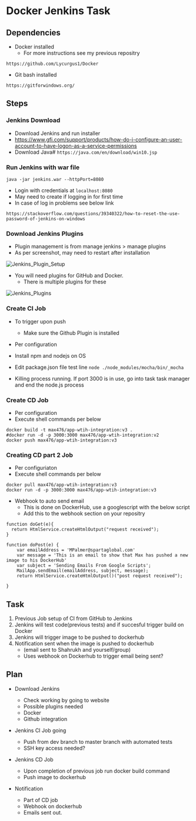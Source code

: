 # Docker Jenkins Task

## Dependencies

- Docker installed
	- For more instructions see my previous repositry

```https://github.com/Lycurgus1/Docker```

- Git bash installed

```https://gitforwindows.org/```

## Steps

### Jenkins Download

- Download Jenkins and run installer
- https://www.gfi.com/support/products/how-do-i-configure-an-user-account-to-have-logon-as-a-service-permissions
- Download Java#
```https://java.com/en/download/win10.jsp```

### Run Jenkins with war file

```java -jar jenkins.war --httpPort=8080```

- Login with credentials at ```localhost:8080```
- May need to create if logging in for first time
- In case of log in problems see below link

```https://stackoverflow.com/questions/39340322/how-to-reset-the-use-password-of-jenkins-on-windows```

### Download Jenkins Plugins

- Plugin management is from manage jenkins > manage plugins
- As per screenshot, may need to restart after installation

![Jenkins_Plugin_Setup](images/Jenkins_Plugin.PNG)

- You will need plugins for GitHub and Docker.
	- There is multiple plugins for these

![Jenkins_Plugins](images/jenkins_plugins.PNG)

### Create CI Job

- To trigger upon push
	- Make sure the Github Plugin is installed

- Per configuration
- Install npm and nodejs on OS
- Edit package.json file test line
```node ./node_modules/mocha/bin/_mocha```

- Killing process running. If port 3000 is in use, go into task task manager and end the node.js process

### Create CD Job

- Per configuration
- Execute shell commands per below
```
docker build -t max476/app-wtih-integration:v3 .
#docker run -d -p 3000:3000 max476/app-wtih-integration:v2
docker push max476/app-wtih-integration:v3
```

### Creating CD part 2 Job

- Per configuriaton
- Execute shell commands per below
```
docker pull max476/app-wtih-integration:v3
docker run -d -p 3000:3000 max476/app-wtih-integration:v3
```
- Webhook to auto send email
	- This is done on DockerHub, use a googlescript with the below script
	- Add this to the webhook section on your repositry
```
function doGet(e){
  return HtmlService.createHtmlOutput("request received");
}

function doPost(e) {
    var emailAddress = 'MPalmer@spartaglobal.com'
    var message = 'This is an email to show that Max has pushed a new image to his DockerHub'
    var subject = 'Sending Emails From Google Scripts';
    MailApp.sendEmail(emailAddress, subject, message);
    return HtmlService.createHtmlOutput()("post request received");
  
}
```

## Task

1. Previous Job setup of CI from GitHub to Jenkins
2. Jenkins will test code(previous tests) and if succesful trigger build on Docker
3. Jenkins will trigger image to be pushed to dockerhub
4. Notification sent when the image is pushed to dockerhub
	- (email sent to Shahrukh and yourself/group)
	- Uses webhook on Dockerhub to trigger email being sent?

## Plan

- Download Jenkins 
	- Check working by going to website
	- Possible plugins needed
	- Docker
	- Github integration

- Jenkins CI Job going
	- Push from dev branch to master branch with automated tests
	- SSH key access needed?

- Jenkins CD Job
	- Upon completion of previous job run docker build command
	- Push image to dockerhub

- Notification
	- Part of CD job
	- Webhook on dockerhub
	- Emails sent out. 
